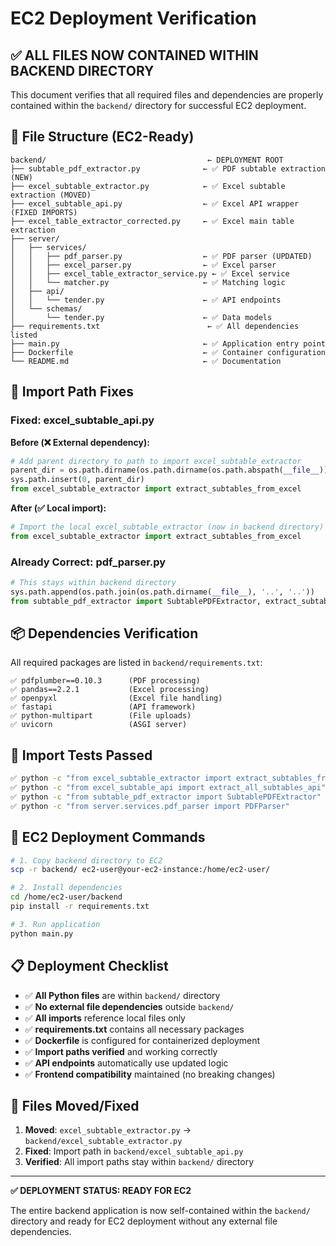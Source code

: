 # EC2 Deployment Verification

## ✅ **ALL FILES NOW CONTAINED WITHIN BACKEND DIRECTORY**

This document verifies that all required files and dependencies are properly contained within the `backend/` directory for successful EC2 deployment.

## 📁 **File Structure (EC2-Ready)**

```
backend/                                    ← DEPLOYMENT ROOT
├── subtable_pdf_extractor.py              ← ✅ PDF subtable extraction (NEW)
├── excel_subtable_extractor.py            ← ✅ Excel subtable extraction (MOVED)
├── excel_subtable_api.py                  ← ✅ Excel API wrapper (FIXED IMPORTS)
├── excel_table_extractor_corrected.py     ← ✅ Excel main table extraction
├── server/
│   ├── services/
│   │   ├── pdf_parser.py                  ← ✅ PDF parser (UPDATED)
│   │   ├── excel_parser.py                ← ✅ Excel parser
│   │   ├── excel_table_extractor_service.py ← ✅ Excel service
│   │   └── matcher.py                     ← ✅ Matching logic
│   ├── api/
│   │   └── tender.py                      ← ✅ API endpoints
│   └── schemas/
│       └── tender.py                      ← ✅ Data models
├── requirements.txt                        ← ✅ All dependencies listed
├── main.py                                ← ✅ Application entry point
├── Dockerfile                             ← ✅ Container configuration
└── README.md                              ← ✅ Documentation
```

## 🔧 **Import Path Fixes**

### **Fixed: excel_subtable_api.py**
**Before (❌ External dependency):**
```python
# Add parent directory to path to import excel_subtable_extractor
parent_dir = os.path.dirname(os.path.dirname(os.path.abspath(__file__)))
sys.path.insert(0, parent_dir)
from excel_subtable_extractor import extract_subtables_from_excel
```

**After (✅ Local import):**
```python
# Import the local excel_subtable_extractor (now in backend directory)
from excel_subtable_extractor import extract_subtables_from_excel
```

### **Already Correct: pdf_parser.py**
```python
# This stays within backend directory
sys.path.append(os.path.join(os.path.dirname(__file__), '..', '..'))
from subtable_pdf_extractor import SubtablePDFExtractor, extract_subtables_api
```

## 📦 **Dependencies Verification**

All required packages are listed in `backend/requirements.txt`:

```
✅ pdfplumber==0.10.3      (PDF processing)
✅ pandas==2.2.1           (Excel processing)  
✅ openpyxl                (Excel file handling)
✅ fastapi                 (API framework)
✅ python-multipart        (File uploads)
✅ uvicorn                 (ASGI server)
```

## 🧪 **Import Tests Passed**

```bash
✅ python -c "from excel_subtable_extractor import extract_subtables_from_excel"
✅ python -c "from excel_subtable_api import extract_all_subtables_api"
✅ python -c "from subtable_pdf_extractor import SubtablePDFExtractor"
✅ python -c "from server.services.pdf_parser import PDFParser"
```

## 🚀 **EC2 Deployment Commands**

```bash
# 1. Copy backend directory to EC2
scp -r backend/ ec2-user@your-ec2-instance:/home/ec2-user/

# 2. Install dependencies
cd /home/ec2-user/backend
pip install -r requirements.txt

# 3. Run application
python main.py
```

## 📋 **Deployment Checklist**

- ✅ **All Python files** are within `backend/` directory
- ✅ **No external file dependencies** outside `backend/`
- ✅ **All imports** reference local files only
- ✅ **requirements.txt** contains all necessary packages
- ✅ **Dockerfile** is configured for containerized deployment
- ✅ **Import paths verified** and working correctly
- ✅ **API endpoints** automatically use updated logic
- ✅ **Frontend compatibility** maintained (no breaking changes)

## 🎯 **Files Moved/Fixed**

1. **Moved**: `excel_subtable_extractor.py` → `backend/excel_subtable_extractor.py`
2. **Fixed**: Import path in `backend/excel_subtable_api.py`
3. **Verified**: All import paths stay within `backend/` directory

---

**✅ DEPLOYMENT STATUS: READY FOR EC2**

The entire backend application is now self-contained within the `backend/` directory and ready for EC2 deployment without any external file dependencies. 